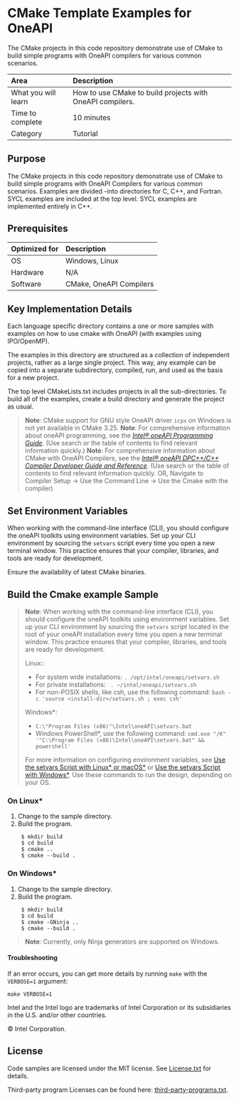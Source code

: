 # CMake Template Examples for OneAPI

The CMake projects in this code repository demonstrate use of CMake to build
simple programs with OneAPI compilers for various common scenarios.


| Area                      | Description
|:---                       |:---
| What you will learn       | How to use CMake to build projects with OneAPI compilers.
| Time to complete          | 10 minutes
| Category                  | Tutorial

## Purpose

The CMake projects in this code repository demonstrate use of CMake to build
simple programs with OneAPI Compilers for various common scenarios. Examples are divided
-into directories for C, C++, and Fortran. SYCL examples are included at the
top level. SYCL examples are implemented entirely in C++.

## Prerequisites

| Optimized for             | Description
|:---                       |:---
| OS                        | Windows, Linux
| Hardware                  | N/A
| Software                  | CMake, OneAPI Compilers

## Key Implementation Details


Each language specific directory contains a one or more samples with examples on how to use cmake with OneAPI (with examples using IPO/OpenMP).

The examples in this directory are structured as a collection of independent
projects, rather as a large single project. This way, any example can be copied
into a separate subdirectory, compiled, run, and used as the basis for a new project.

The top level CMakeLists.txt includes projects in all the sub-directories.  To
build all of the examples, create a build directory and generate the project as
usual.

>**Note**: CMake support for GNU style OneAPI driver `icpx` on Windows is not yet available in CMake 3.25.
>**Note**: For comprehensive information about oneAPI programming, see the *[Intel® oneAPI Programming Guide](https://software.intel.com/en-us/oneapi-programming-guide)*. (Use search or the table of contents to find relevant information quickly.)
>**Note**: For comprehensive information about CMake with OneAPI Compilers, see the *[Intel® oneAPI DPC++/C++ Compiler Developer Guide and Reference](https://www.intel.com/content/www/us/en/docs/dpcpp-cpp-compiler/developer-guide-reference)*. (Use search or the table of contents to find relevant information quickly. OR, Navigate to Compiler Setup -> Use the Command Line -> Use the Cmake with the compiler)


## Set Environment Variables
When working with the command-line interface (CLI), you should configure the oneAPI toolkits using environment variables. Set up your CLI environment by sourcing the `setvars` script every time you open a new terminal window. This practice ensures that your compiler, libraries, and tools are ready for development.

Ensure the availability of latest CMake binaries.

## Build the Cmake example Sample

> **Note**: When working with the command-line interface (CLI), you should configure the oneAPI toolkits using environment variables.
> Set up your CLI environment by sourcing the `setvars` script located in the root of your oneAPI installation every time you open a new terminal window.
> This practice ensures that your compiler, libraries, and tools are ready for development.
>
> Linux::
> - For system wide installations: `. /opt/intel/oneapi/setvars.sh`
> - For private installations: ` . ~/intel/oneapi/setvars.sh`
> - For non-POSIX shells, like csh, use the following command: `bash -c 'source <install-dir>/setvars.sh ; exec csh'`
>
> Windows*:
> - `C:\"Program Files (x86)"\Intel\oneAPI\setvars.bat`
> - Windows PowerShell*, use the following command: `cmd.exe "/K" '"C:\Program Files (x86)\Intel\oneAPI\setvars.bat" && powershell'`
>
> For more information on configuring environment variables, see [Use the setvars Script with Linux* or macOS*](https://www.intel.com/content/www/us/en/develop/documentation/oneapi-programming-guide/top/oneapi-development-environment-setup/use-the-setvars-script-with-linux-or-macos.html) or [Use the setvars Script with Windows*](https://www.intel.com/content/www/us/en/develop/documentation/oneapi-programming-guide/top/oneapi-development-environment-setup/use-the-setvars-script-with-windows.html).
Use these commands to run the design, depending on your OS.

### On Linux*

1. Change to the sample directory.
2. Build the program.
   ```
    $ mkdir build
    $ cd build
    $ cmake ..
    $ cmake --build .
   ```

### On Windows*


1. Change to the sample directory.
2. Build the program.
   ```
    $ mkdir build
    $ cd build
    $ cmake -GNinja ..
    $ cmake --build .
   ```
>**Note**: Currently, only Ninja generators are supported on Windows.

#### Troubleshooting

If an error occurs, you can get more details by running `make` with
the `VERBOSE=1` argument:
```
make VERBOSE=1
```



Intel and the Intel logo are trademarks of Intel Corporation or its subsidiaries in the U.S. and/or other countries.

© Intel Corporation.

## License

Code samples are licensed under the MIT license. See [License.txt](https://github.com/oneapi-src/oneAPI-samples/blob/master/License.txt) for details.

Third-party program Licenses can be found here: [third-party-programs.txt](https://github.com/oneapi-src/oneAPI-samples/blob/master/third-party-programs.txt).
